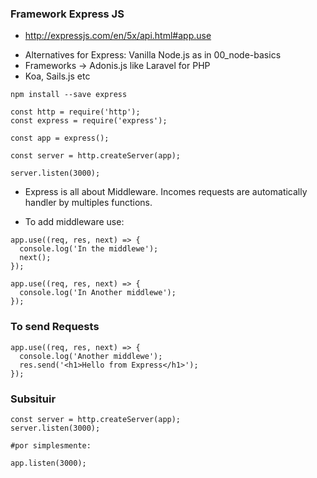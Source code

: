 ### Framework Express JS

- http://expressjs.com/en/5x/api.html#app.use

* Alternatives for Express: Vanilla Node.js as in 00_node-basics
* Frameworks -> Adonis.js like Laravel for PHP
* Koa, Sails.js etc

```
npm install --save express
```

```
const http = require('http');
const express = require('express');

const app = express();

const server = http.createServer(app);

server.listen(3000);
```

- Express is all about Middleware. Incomes requests are automatically handler by multiples functions.

* To add middleware use:

```
app.use((req, res, next) => {
  console.log('In the middlewe');
  next();
});

app.use((req, res, next) => {
  console.log('In Another middlewe');
});
```

### To send Requests

```
app.use((req, res, next) => {
  console.log('Another middlewe');
  res.send('<h1>Hello from Express</h1>');
});
```

### Subsituir

```
const server = http.createServer(app);
server.listen(3000);

#por simplesmente:

app.listen(3000);
```
